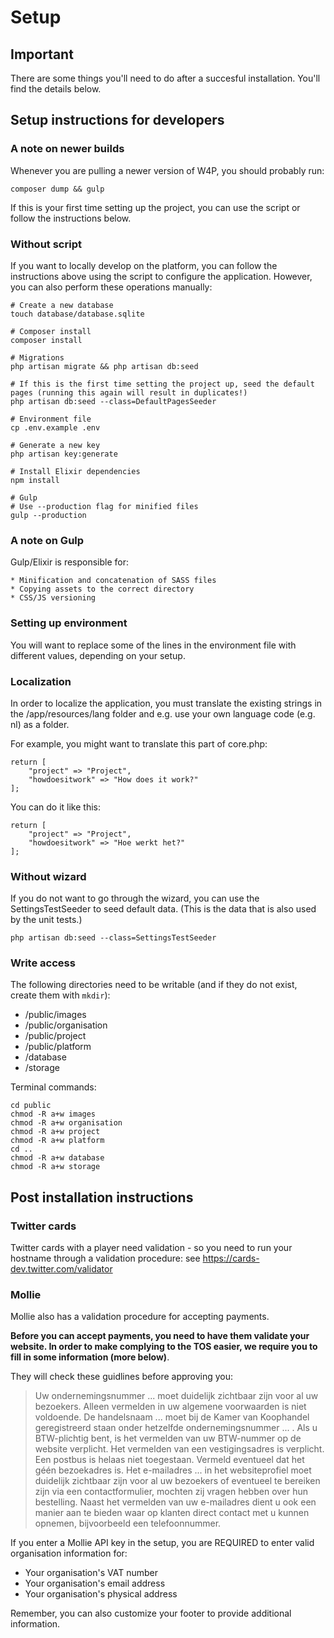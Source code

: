 # Setup

## Important

There are some things you'll need to do after a succesful installation. You'll find the details below.

## Setup instructions for developers

### A note on newer builds

Whenever you are pulling a newer version of W4P, you should probably run:

    composer dump && gulp

If this is your first time setting up the project, you can use the script or follow the instructions below.

### Without script

If you want to locally develop on the platform, you can follow the instructions above using the script to configure the application. However, you can also perform these operations manually:

    # Create a new database
    touch database/database.sqlite

    # Composer install
    composer install

    # Migrations
    php artisan migrate && php artisan db:seed

    # If this is the first time setting the project up, seed the default pages (running this again will result in duplicates!)
    php artisan db:seed --class=DefaultPagesSeeder

    # Environment file
    cp .env.example .env

    # Generate a new key
    php artisan key:generate

    # Install Elixir dependencies
    npm install

    # Gulp
    # Use --production flag for minified files
    gulp --production


### A note on Gulp

Gulp/Elixir is responsible for:

    * Minification and concatenation of SASS files
    * Copying assets to the correct directory
    * CSS/JS versioning

### Setting up environment

You will want to replace some of the lines in the environment file with different values, depending on your setup.

### Localization

In order to localize the application, you must translate the existing strings in the /app/resources/lang folder and e.g. use your own language code (e.g. nl) as a folder.

For example, you might want to translate this part of core.php:

    return [
        "project" => "Project",
        "howdoesitwork" => "How does it work?"
    ];

You can do it like this:

    return [
        "project" => "Project",
        "howdoesitwork" => "Hoe werkt het?"
    ];


### Without wizard

If you do not want to go through the wizard, you can use the SettingsTestSeeder to seed default data. (This is the data that is also used by the unit tests.)

    php artisan db:seed --class=SettingsTestSeeder

### Write access

The following directories need to be writable (and if they do not exist, create them with `mkdir`):

* /public/images
* /public/organisation
* /public/project
* /public/platform
* /database
* /storage

Terminal commands:

    cd public
    chmod -R a+w images
    chmod -R a+w organisation
    chmod -R a+w project
    chmod -R a+w platform
    cd ..
    chmod -R a+w database
    chmod -R a+w storage

## Post installation instructions

### Twitter cards

Twitter cards with a player need validation - so you need to run your hostname through a validation procedure: see https://cards-dev.twitter.com/validator

### Mollie

Mollie also has a validation procedure for accepting payments.

**Before you can accept payments, you need to have them validate your website. In order to make complying to the TOS easier, we require you to fill in some information (more below)**.

They will check these guidlines before approving you:

> Uw ondernemingsnummer ... moet duidelijk zichtbaar zijn voor al uw bezoekers. Alleen vermelden in uw algemene voorwaarden is niet voldoende.
  De handelsnaam ... moet bij de Kamer van Koophandel geregistreerd staan onder hetzelfde ondernemingsnummer ... .
  Als u BTW-plichtig bent, is het vermelden van uw BTW-nummer op de website verplicht.
  Het vermelden van een vestigingsadres is verplicht. Een postbus is helaas niet toegestaan. Vermeld eventueel dat het géén bezoekadres is.
  Het e-mailadres ... in het websiteprofiel moet duidelijk zichtbaar zijn voor al uw bezoekers of eventueel te bereiken zijn via een contactformulier, mochten zij vragen hebben over hun bestelling.
  Naast het vermelden van uw e-mailadres dient u ook een manier aan te bieden waar op klanten direct contact met u kunnen opnemen, bijvoorbeeld een telefoonnummer.

If you enter a Mollie API key in the setup, you are REQUIRED to enter valid organisation information for:

* Your organisation's VAT number
* Your organisation's email address
* Your organisation's physical address

Remember, you can also customize your footer to provide additional information.
